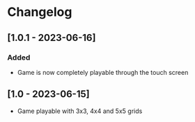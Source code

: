 # Changelog

## [1.0.1 - 2023-06-16]

### Added
- Game is now completely playable through the touch screen

## [1.0 - 2023-06-15]
- Game playable with 3x3, 4x4 and 5x5 grids